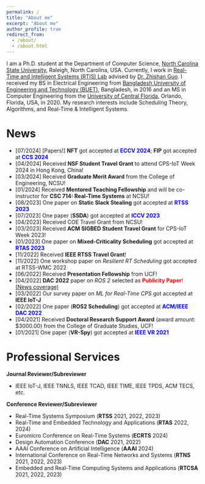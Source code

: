 ```yaml
---
permalink: /
title: "About me"
excerpt: "About me"
author_profile: true
redirect_from: 
  - /about/
  - /about.html
---
```


I am a Ph.D. student at the Department of Computer Science, [North Carolina State University](https://www.csc.ncsu.edu/), Raleigh, North Carolina, USA. Currently, I work in [Real-Time and Intelligent Systems (RTIS) Lab](https://zguo32.wordpress.ncsu.edu/) advised by [Dr. Zhishan Guo](https://www.csc.ncsu.edu/people/zguo32). I received my BS in Electrical Engineering from [Bangladesh University of Engineering and Technology (BUET)](https://eee.buet.ac.bd/), Bangladesh, in 2016 and an MS in Computer Engineering from the [University of Central Florida](https://www.ece.ucf.edu/), Orlando, Florida, USA, in 2020. My research interests include Scheduling Theory, Algorithms, and Real-Time & Intelligent Systems.


News
======
- [07/2024] [Papers!] **NFT** got accepted at <span style="color:blue">**ECCV 2024**</span>; **FIP** got accepted at <span style="color:blue">**CCS 2024**</span>
- [04/2024] Received **NSF Student Travel Grant** to attend CPS-IoT Week 2024 in Hong Kong, China!
- [03/2024] Received **Graduate Merit Award** from the College of Engineering, NCSU!
- [01/2024] Received **Mentored Teaching Fellowship** and will be co-instructor for **CSC 714: Real-Time Systems** at NCSU!
- [08/2023] One paper on **Static Slack Stealing** got accepted at <span style="color:blue">**RTSS 2023**</span>
- [07/2023] One paper (**SSDA**) got accepted at <span style="color:blue">**ICCV 2023**</span>
- [04/2023] Received COE Travel Grant from NCSU!
- [03/2023] Received **ACM SIGBED Student Travel Grant** for CPS-IoT Week 2023!
- [01/2023] One paper on **Mixed-Criticality Scheduling** got accepted at <span style="color:blue">**RTAS 2023**</span>
- [11/2022] Received **IEEE RTSS Travel Grant**!
- [11/2022] One workshop paper on *Resilient RT Scheduling* got accepted at RTSS-WMC 2022
- [06/2022] Received **Presentation Fellowship** from UCF!
- [04/2022] **DAC 2022** paper on *ROS 2* selected as <span style="color:red">**Publicity Paper**!</span> [(News coverage)](https://www.ece.ucf.edu/ece-research-selected-as-design-automation-conference-dac22-publicity-paper/)
- [03/2022] Our survey paper on *ML for Real-Time CPS* got accepted at **IEEE IoT-J**
- [02/2022] One paper (**ROS2 Scheduling**) got accepted at <span style="color:blue">**ACM/IEEE DAC 2022**</span>
- [04/2021] Received **Doctoral Research Support Award** (award amount: $3000.00) from the College of Graduate Studies, UCF!  
- [01/2021] One paper (**VR-Spy**) got accepted at <span style="color:blue">**IEEE VR 2021**</span>

**Professional Services**
=======

**Journal Reviewer/Subreviewer** 
    
- IEEE IoT-J, IEEE TNNLS, IEEE TCAD, IEEE TIME, IEEE TPDS, ACM TECS, etc.

**Conference Reviewer/Subreviewer**
    
- Real-Time Systems Symposium (**RTSS** 2021, 2022, 2023)
- Real-Time and Embedded Technology and Applications (**RTAS** 2022, 2024)
- Euromicro Conference on Real-Time Systems (**ECRTS** 2024)
- Design Automation Conference (**DAC** 2021, 2022)
- AAAI Conference on Artificial Intelligence (**AAAI** 2024)
- International Conference on Real-Time Networks and Systems (**RTNS** 2021, 2022, 2023)
- Embedded and Real-Time Computing Systems and Applications (**RTCSA** 2021, 2022, 2023)
